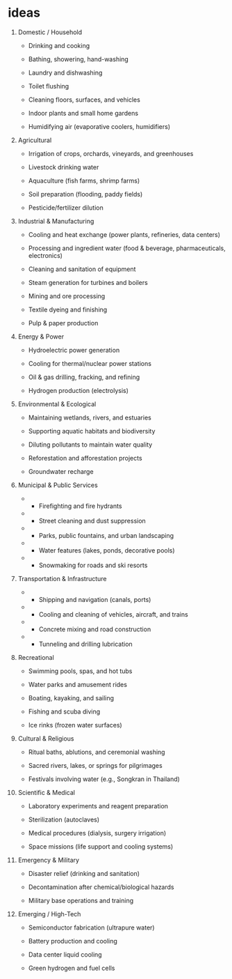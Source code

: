 # ideas

1. Domestic / Household

   - Drinking and cooking

   - Bathing, showering, hand-washing

   - Laundry and dishwashing

   - Toilet flushing

   - Cleaning floors, surfaces, and vehicles

   - Indoor plants and small home gardens

   - Humidifying air (evaporative coolers, humidifiers)

2. Agricultural

   - Irrigation of crops, orchards, vineyards, and greenhouses

   - Livestock drinking water

   - Aquaculture (fish farms, shrimp farms)

   - Soil preparation (flooding, paddy fields)

   - Pesticide/fertilizer dilution

3. Industrial & Manufacturing

   - Cooling and heat exchange (power plants, refineries, data centers)

   - Processing and ingredient water (food & beverage, pharmaceuticals, electronics)

   - Cleaning and sanitation of equipment

   - Steam generation for turbines and boilers

   - Mining and ore processing

   - Textile dyeing and finishing

   - Pulp & paper production

4. Energy & Power

   - Hydroelectric power generation

   - Cooling for thermal/nuclear power stations

   - Oil & gas drilling, fracking, and refining

   - Hydrogen production (electrolysis)

5. Environmental & Ecological

   - Maintaining wetlands, rivers, and estuaries

   - Supporting aquatic habitats and biodiversity

   - Diluting pollutants to maintain water quality

   - Reforestation and afforestation projects

   - Groundwater recharge

6. Municipal & Public Services

   - - Firefighting and fire hydrants

   - - Street cleaning and dust suppression

   - - Parks, public fountains, and urban landscaping

   - - Water features (lakes, ponds, decorative pools)

   - - Snowmaking for roads and ski resorts

7. Transportation & Infrastructure

   - - Shipping and navigation (canals, ports)

   - - Cooling and cleaning of vehicles, aircraft, and trains

   - - Concrete mixing and road construction

   - - Tunneling and drilling lubrication

8. Recreational

   - Swimming pools, spas, and hot tubs

   - Water parks and amusement rides

   - Boating, kayaking, and sailing

   - Fishing and scuba diving

   - Ice rinks (frozen water surfaces)

9. Cultural & Religious

   - Ritual baths, ablutions, and ceremonial washing

   - Sacred rivers, lakes, or springs for pilgrimages

   - Festivals involving water (e.g., Songkran in Thailand)

10. Scientific & Medical

    - Laboratory experiments and reagent preparation

    - Sterilization (autoclaves)

    - Medical procedures (dialysis, surgery irrigation)

    - Space missions (life support and cooling systems)

11. Emergency & Military

      - Disaster relief (drinking and sanitation)

      - Decontamination after chemical/biological hazards

      - Military base operations and training

12. Emerging / High-Tech

      - Semiconductor fabrication (ultrapure water)

      - Battery production and cooling

      - Data center liquid cooling

      - Green hydrogen and fuel cells
